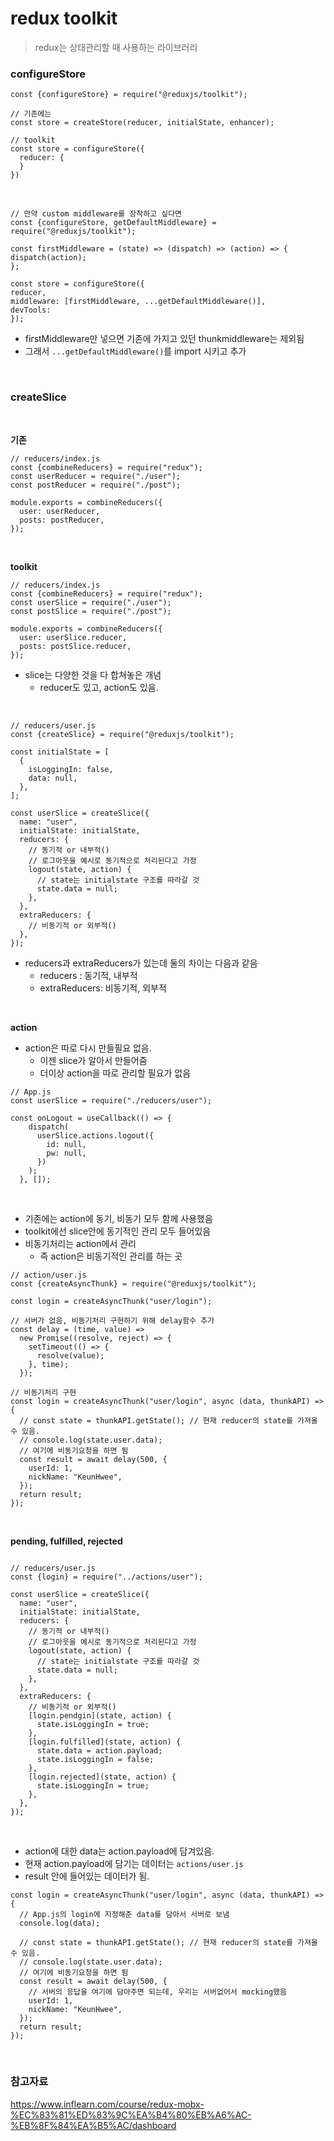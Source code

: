 # redux toolkit

> redux는 상태관리할 때 사용하는 라이브러리

### configureStore

```JSX
const {configureStore} = require("@reduxjs/toolkit");

// 기존에는
const store = createStore(reducer, initialState, enhancer);

// toolkit
const store = configureStore({
  reducer: {
  }
})
```

<br>

```JSX
// 만약 custom middleware를 장착하고 싶다면
const {configureStore, getDefaultMiddleware} = require("@reduxjs/toolkit");

const firstMiddleware = (state) => (dispatch) => (action) => {
dispatch(action);
};

const store = configureStore({
reducer,
middleware: [firstMiddleware, ...getDefaultMiddleware()],
devTools:
});

```

- firstMiddleware만 넣으면 기존에 가지고 있던 thunkmiddleware는 제외됨
- 그래서 `...getDefaultMiddleware()`를 import 시키고 추가

<br>

### createSlice

<br>

**기존**

```JSX
// reducers/index.js
const {combineReducers} = require("redux");
const userReducer = require("./user");
const postReducer = require("./post");

module.exports = combineReducers({
  user: userReducer,
  posts: postReducer,
});

```

<br>

**toolkit**

```JSX
// reducers/index.js
const {combineReducers} = require("redux");
const userSlice = require("./user");
const postSlice = require("./post");

module.exports = combineReducers({
  user: userSlice.reducer,
  posts: postSlice.reducer,
});
```

- slice는 다양한 것을 다 합쳐놓은 개념
  - reducer도 있고, action도 있음.

<br>

```JSX
// reducers/user.js
const {createSlice} = require("@reduxjs/toolkit");

const initialState = [
  {
    isLoggingIn: false,
    data: null,
  },
];

const userSlice = createSlice({
  name: "user",
  initialState: initialState,
  reducers: {
    // 동기적 or 내부적()
    // 로그아웃을 예시로 동기적으로 처리된다고 가정
    logout(state, action) {
      // state는 initialstate 구조를 따라갈 것
      state.data = null;
    },
  },
  extraReducers: {
    // 비동기적 or 외부적()
  },
});
```

- reducers과 extraReducers가 있는데 둘의 차이는 다음과 같음
  - reducers : 동기적, 내부적
  - extraReducers: 비동기적, 외부적

<br>

**action**

- action은 따로 다시 만들필요 없음.
  - 이젠 slice가 알아서 만들어줌
  - 더이상 action을 따로 관리할 필요가 없음

```JSX
// App.js
const userSlice = require("./reducers/user");

const onLogout = useCallback(() => {
    dispatch(
      userSlice.actions.logout({
        id: null,
        pw: null,
      })
    );
  }, []);
```

<br>

- 기존에는 action에 동기, 비동기 모두 함께 사용했음
- toolkit에선 slice안에 동기적인 관리 모두 들어있음
- 비동기처리는 action에서 관리
  - 즉 action은 비동기적인 관리를 하는 곳

```JSX
// action/user.js
const {createAsyncThunk} = require("@reduxjs/toolkit");

const login = createAsyncThunk("user/login");

// 서버가 없음, 비동기처리 구현하기 위해 delay함수 추가
const delay = (time, value) =>
  new Promise((resolve, reject) => {
    setTimeout(() => {
      resolve(value);
    }, time);
  });

// 비동기처리 구현
const login = createAsyncThunk("user/login", async (data, thunkAPI) => {
  // const state = thunkAPI.getState(); // 현재 reducer의 state를 가져올 수 있음.
  // console.log(state.user.data);
  // 여기에 비동기요청을 하면 됨
  const result = await delay(500, {
    userId: 1,
    nickName: "KeunHwee",
  });
  return result;
});
```

<br>

**pending, fulfilled, rejected**

```JSX

// reducers/user.js
const {login} = require("../actions/user");

const userSlice = createSlice({
  name: "user",
  initialState: initialState,
  reducers: {
    // 동기적 or 내부적()
    // 로그아웃을 예시로 동기적으로 처리된다고 가정
    logout(state, action) {
      // state는 initialstate 구조를 따라갈 것
      state.data = null;
    },
  },
  extraReducers: {
    // 비동기적 or 외부적()
    [login.pendgin](state, action) {
      state.isLoggingIn = true;
    },
    [login.fulfilled](state, action) {
      state.data = action.payload;
      state.isLoggingIn = false;
    },
    [login.rejected](state, action) {
      state.isLoggingIn = true;
    },
  },
});

```

<br>

- action에 대한 data는 action.payload에 담겨있음.
- 현재 action.payload에 담기는 데이터는 `actions/user.js`
- result 안에 들어있는 데이터가 됨.

```JSX
const login = createAsyncThunk("user/login", async (data, thunkAPI) => {
  // App.js의 login에 지정해준 data를 담아서 서버로 보냄
  console.log(data);

  // const state = thunkAPI.getState(); // 현재 reducer의 state를 가져올 수 있음.
  // console.log(state.user.data);
  // 여기에 비동기요청을 하면 됨
  const result = await delay(500, {
    // 서버의 응답을 여기에 담아주면 되는데, 우리는 서버없어서 mocking했음
    userId: 1,
    nickName: "KeunHwee",
  });
  return result;
});
```

<br>

### 참고자료

https://www.inflearn.com/course/redux-mobx-%EC%83%81%ED%83%9C%EA%B4%80%EB%A6%AC-%EB%8F%84%EA%B5%AC/dashboard
